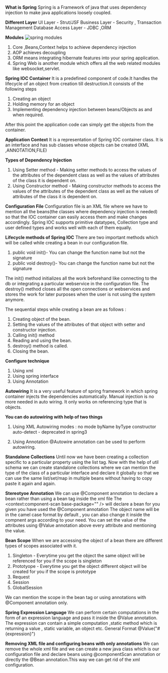 **What is Spring**
Spring is a Framework of java that uses dependency injection to make java applications loosely coupled.

**Different Layer**
UI Layer - Strut/JSF
Business Layer - Security , Transaction Management
Database Access Layer - JDBC ,ORM

**Modules**
![spring modules](https://user-images.githubusercontent.com/74822210/193542537-2cee877a-b2e2-4eef-8e7d-ac85709fac4e.jpg)

1) Core ,Beans,Context helps to achieve dependency injection
2) AOP achieves decoupling
3) ORM means integrating hibernate features into your spring application.
4) Spring Web is another module which offers all the web related modules like websocket,servlet.

**Spring IOC Container**
It is a predefined component of code.It handles the lifecycle of an object from creation till destruction.It consists of the following steps
1) Creating an object
2) Holding memory for an object
3) Implementing dependency injection between beans/Objects as and when required.

After this point the application code can simply get the objects from the container.

**Application Context**
It is a representation of Spring IOC container class.
It is an interface and has sub classes whose objects can be created (XML ,ANNOTATION,FILE)

**Types of Dependency Injection**
1) Using Setter method - Making setter methods to access the values of the attributes of the dependent class as well as the values of attributes of the class it is dependent on.
2) Using Constructor method - Making constructor methods to access the values of the attributes of the dependent class as well as the values of attributes of the class it is dependent on.

**Configuration File**
Configuration file is an XML file where we have to mention all the beans(the classes where dependency injection is needed) so that the IOC container can easily access
them and make changes accordingly.
Spring IOC supports primitive datatypes, Collection type and user defined types and works well with each of them equally.

**Lifecycle methods of Spring IOC**
There are two important methods which will be called while creating a bean in our configuration file.
1) public void init()- You can change the function name but not the signature
2) public void destroy()- You can change the function name but not the signature

The init() method initializes all the work beforehand like connecting to the db or integrating a particular webservice in the configuration file.
The destroy() method closes all the open connections or webservices and stores the work for later purposes when the user is not using the system anymore.

The sequential steps while creating a bean are as follows :
1) Creating object of the bean.
2) Setting the values of the attributes of that object with setter and constructor injection.
3) Calling init() method
4) Reading and using the bean.
5) destroy() method is called.
6) Closing the bean.

**Configure technique**
1) Using xml 
2) Using spring interface
3) Using Annotation

**Autowiring**
It is a very useful feature of spring framework in which spring container injects the dependencies automatically.
Manual injection is no more needed in auto wiring.
It only works on referencing type that is objects.

**You can do autowiring with help of two things**
1) Using XML
  Autowiring modes :
    no mode
    byName
    byType
    constructor
    auto-detect - deprecated in spring3
    
 2) Using Annotation
  @Autowire annotation can be used to perform autowiring.
  
  
  **Standalone Collections**
  Until now we have been creating a collection specific to a particular property using the list tag. Now with the help of util schema we can 
  create standalone collections where we can mention the type of the class of a particular interface and declare it globally so that we can use 
  the same list/set/map in multiple beans without having to copy paste it again and again.


**Stereotyoe Annotation**
We can use @Component annotation to declare a bean rather than using a bean tag inside the xml file
The <context:component-scan base-package="" /> will declare a bean for you given you have used the @Component annotation
The object name will be in the camel case format by default , you can also change it inside the compnent args according to your need.
You can set the value of the attributes using @Value annotation above every attribute and mentioning the value.



**Bean Scope**
When we are accessing the object of a bean there are different types of scopes associated with it.
1) Singleton - Everytime you get the object the same object will be referenced for you if the scope is singleton
2) Prototyope - Everytime you get the object different object will be created for you if the scope is prototype
3) Request 
4) Session
5) GlobalSession

We can mention the scope in the bean tag or using annotations with @Component annotation only.

**Spring Expression Language**
We can perform certain computations in the form of an expression language and pass it inside the @Value annotation.
The expression can contain a simple computation ,static method which is returning a value , static variable, an object etc.
General Format @Value("#{expression}")


**Removing XML file and configuring beans with only annotations**
We can remove the whole xml file and we can create a new java class which is our configuration file and  declare beans using @componentScan annotation
or directly the @Bean annotation.This way we can get rid of the xml configuration.

